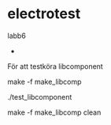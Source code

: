 # electrotest
labb6


*
För att testköra libcomponent

make -f make_libcomp

./test_libcomponent

make -f make_libcomp clean

